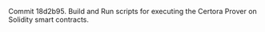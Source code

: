 Commit 18d2b95.                    Build and Run scripts for executing the Certora Prover on Solidity smart contracts.